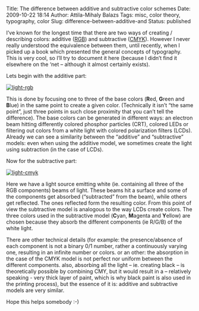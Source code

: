 Title: The difference between additive and subtractive color schemes
Date: 2009-10-22 18:14
Author: Attila-Mihaly Balazs
Tags: misc, color theory, typography, color
Slug: difference-between-additive-and
Status: published

I’ve known for the longest time that there are two ways of creating /
describing colors: additive
([RGB](http://en.wikipedia.org/wiki/RGB_color_model)) and subtractive
([CMYK](http://en.wikipedia.org/wiki/CMYK_color_model)). However I never
really understood the equivalence between them, until recently, when I
picked up a book which presented the general concepts of typography.
This is very cool, so I’ll try to document it here (because I didn’t
find it elsewhere on the ‘net – although it almost certainly exists).

Lets begin with the additive part:

[![light-rgb](http://lh3.ggpht.com/_hrvCBhtWhJ4/SuB2xHcGOEI/AAAAAAAAB90/yQCzOq04lMM/light-rgb_thumb%5B2%5D.png?imgmax=800 "light-rgb")](http://lh5.ggpht.com/_hrvCBhtWhJ4/SuB2wjHOnyI/AAAAAAAAB9w/Ob0Oh6B2o7k/s1600-h/light-rgb%5B4%5D.png)

This is done by focusing one to three of the base colors (**R**ed,
**G**reen and **B**lue) in the same point to create a given color.
(Technically it isn’t “the same point”, just three points in such close
proximity that you can’t tell the difference). The base colors can be
generated in different ways: an electron beam hitting differently
colored phosphor particles (CRT), colored LEDs or filtering out colors
from a white light with colored polarization filters (LCDs). Already we
can see a similarity between the “additive” and “subtractive” models:
even when using the additive model, we sometimes create the light using
subtraction (in the case of LCDs).

Now for the subtractive part:

[![light-cmyk](http://lh4.ggpht.com/_hrvCBhtWhJ4/SuB2xlQtYdI/AAAAAAAAB98/wSE9ejHIdXY/light-cmyk_thumb%5B3%5D.png?imgmax=800 "light-cmyk")](http://lh3.ggpht.com/_hrvCBhtWhJ4/SuB2xXSdGyI/AAAAAAAAB94/Tp4Gpl-M6g4/s1600-h/light-cmyk%5B5%5D.png)

Here we have a light source emitting white (ie. containing all three of
the RGB components) beams of light. These beams hit a surface and some
of the components get absorbed (“subtracted” from the beam), while
others get reflected. The ones reflected form the resulting color. From
this point of view the subtractive model is analogous to the way LCDs
create colors. The three colors used in the subtractive model (**C**yan,
**M**agenta and **Y**ellow) are chosen because they absorb the different
components (ie R/G/B) of the white light.

There are other technical details (for example: the presence/absence of
each component is not a binary 0/1 number, rather a continuously varying
one, resulting in an infinite number or colors. or an other: the
absorption in the case of the CMYK model is not perfect nor uniform
between the different components. also, absorbing all the light – ie.
creating black – is theoretically possible by combining CMY, but it
would result in a – relatively speaking - very thick layer of paint,
which is why black paint is also used in the printing process), but the
essence of it is: additive and subtractive models are very similar.

Hope this helps somebody :-)

